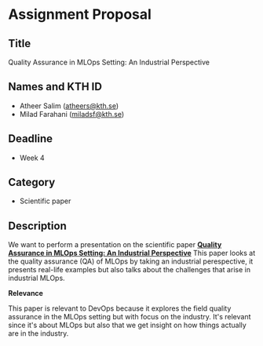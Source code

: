 # Assignment Proposal

## Title

Quality Assurance in MLOps Setting: An Industrial Perspective

## Names and KTH ID

  - Atheer Salim (atheers@kth.se)
  - Milad Farahani (miladsf@kth.se)

## Deadline

- Week 4

## Category

- Scientific paper

## Description

We want to perform a presentation on the scientific paper [**Quality Assurance in MLOps Setting: An Industrial Perspective**](https://arxiv.org/abs/2211.12706)
This paper looks at the quality assurance (QA) of MLOps by taking an industrial perespective, it presents real-life examples but also talks about the challenges that arise
in industrial MLOps. 

**Relevance**

This paper is relevant to DevOps because it explores the field quality assurance in the MLOps setting but with focus on the industry. It's relevant since it's about MLOps but also 
that we get insight on how things actually are in the industry. 


